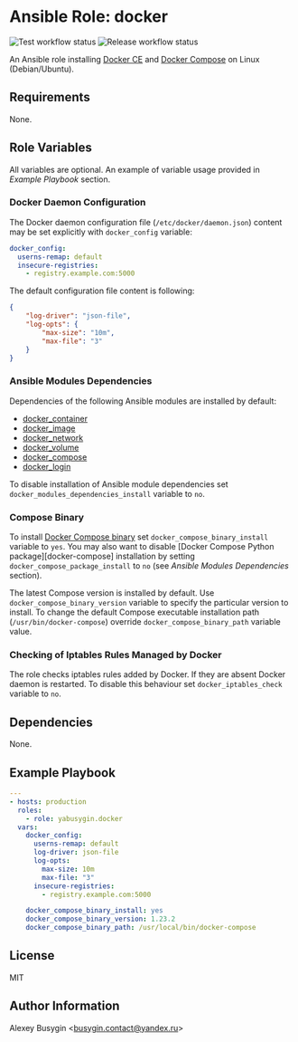 Ansible Role: docker
====================

![Test workflow status](https://github.com/yabusygin/ansible-role-docker/workflows/test/badge.svg)
![Release workflow status](https://github.com/yabusygin/ansible-role-docker/workflows/release/badge.svg)

An Ansible role installing [Docker CE][Engine] and [Docker Compose][Compose]
on Linux (Debian/Ubuntu).

[Engine]: https://docs.docker.com/install/
[Compose]: https://docs.docker.com/compose/

Requirements
------------

None.

Role Variables
--------------

All variables are optional. An example of variable usage provided in *Example
Playbook* section.

### Docker Daemon Configuration ###

The Docker daemon configuration file (`/etc/docker/daemon.json`) content may be
set explicitly with `docker_config` variable:

```yaml
docker_config:
  userns-remap: default
  insecure-registries:
    - registry.example.com:5000
```

The default configuration file content is following:

```json
{
    "log-driver": "json-file",
    "log-opts": {
        "max-size": "10m",
        "max-file": "3"
    }
}
```

### Ansible Modules Dependencies ###

Dependencies of the following Ansible modules are installed by default:

*   [docker_container](https://docs.ansible.com/ansible/latest/modules/docker_container_module.html)
*   [docker_image](https://docs.ansible.com/ansible/latest/modules/docker_image_module.html)
*   [docker_network](https://docs.ansible.com/ansible/latest/modules/docker_network_module.html)
*   [docker_volume](https://docs.ansible.com/ansible/latest/modules/docker_volume_module.html)
*   [docker_compose](https://docs.ansible.com/ansible/latest/modules/docker_compose_module.html)
*   [docker_login](https://docs.ansible.com/ansible/latest/modules/docker_login_module.html)

To disable installation of Ansible module dependencies set
`docker_modules_dependencies_install` variable to `no`.

### Compose Binary ###

To install [Docker Compose binary][Compose Releases] set
`docker_compose_binary_install` variable to `yes`. You may also want to disable
[Docker Compose Python package][docker-compose] installation by setting
`docker_compose_package_install` to `no` (see *Ansible Modules Dependencies*
section).

[Compose Releases]: https://github.com/docker/compose/releases

The latest Compose version is installed by default. Use
`docker_compose_binary_version` variable to specify the particular version
to install. To change the default Compose executable installation path
(`/usr/bin/docker-compose`) override `docker_compose_binary_path` variable
value.

### Checking of Iptables Rules Managed by Docker ###

The role checks iptables rules added by Docker. If they are absent Docker daemon
is restarted. To disable this behaviour set `docker_iptables_check` variable
to `no`.

Dependencies
------------

None.

Example Playbook
----------------

```yaml
---
- hosts: production
  roles:
    - role: yabusygin.docker
  vars:
    docker_config:
      userns-remap: default
      log-driver: json-file
      log-opts:
        max-size: 10m
        max-file: "3"
      insecure-registries:
        - registry.example.com:5000

    docker_compose_binary_install: yes
    docker_compose_binary_version: 1.23.2
    docker_compose_binary_path: /usr/local/bin/docker-compose
```

License
-------

MIT

Author Information
------------------

Alexey Busygin \<busygin.contact@yandex.ru\>

